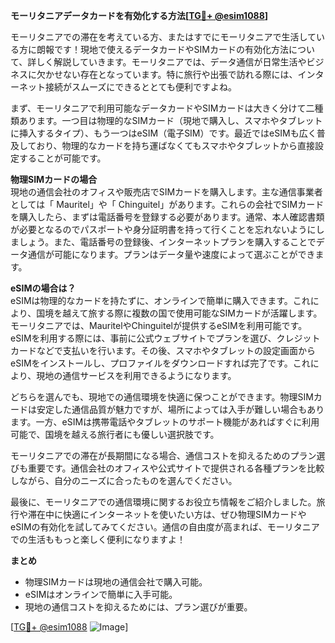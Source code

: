 **モーリタニアデータカードを有効化する方法[[TG💪+ @esim1088](https://t.me/s/esim1088)]**

モーリタニアでの滞在を考えている方、またはすでにモーリタニアで生活している方に朗報です！現地で使えるデータカードやSIMカードの有効化方法について、詳しく解説していきます。モーリタニアでは、データ通信が日常生活やビジネスに欠かせない存在となっています。特に旅行や出張で訪れる際には、インターネット接続がスムーズにできるととても便利ですよね。

まず、モーリタニアで利用可能なデータカードやSIMカードは大きく分けて二種類あります。一つ目は物理的なSIMカード（現地で購入し、スマホやタブレットに挿入するタイプ）、もう一つはeSIM（電子SIM）です。最近ではeSIMも広く普及しており、物理的なカードを持ち運ばなくてもスマホやタブレットから直接設定することが可能です。

**物理SIMカードの場合**  
現地の通信会社のオフィスや販売店でSIMカードを購入します。主な通信事業者としては「 Mauritel」や「 Chinguitel」があります。これらの会社でSIMカードを購入したら、まずは電話番号を登録する必要があります。通常、本人確認書類が必要となるのでパスポートや身分証明書を持って行くことを忘れないようにしましょう。また、電話番号の登録後、インターネットプランを購入することでデータ通信が可能になります。プランはデータ量や速度によって選ぶことができます。

**eSIMの場合は？**  
eSIMは物理的なカードを持たずに、オンラインで簡単に購入できます。これにより、国境を越えて旅する際に複数の国で使用可能なSIMカードが活躍します。モーリタニアでは、MauritelやChinguitelが提供するeSIMを利用可能です。eSIMを利用する際には、事前に公式ウェブサイトでプランを選び、クレジットカードなどで支払いを行います。その後、スマホやタブレットの設定画面からeSIMをインストールし、プロファイルをダウンロードすれば完了です。これにより、現地の通信サービスを利用できるようになります。

どちらを選んでも、現地での通信環境を快適に保つことができます。物理SIMカードは安定した通信品質が魅力ですが、場所によっては入手が難しい場合もあります。一方、eSIMは携帯電話やタブレットのサポート機能があればすぐに利用可能で、国境を越える旅行者にも優しい選択肢です。

モーリタニアでの滞在が長期間になる場合、通信コストを抑えるためのプラン選びも重要です。通信会社のオフィスや公式サイトで提供される各種プランを比較しながら、自分のニーズに合ったものを選んでください。

最後に、モーリタニアでの通信環境に関するお役立ち情報をご紹介しました。旅行や滞在中に快適にインターネットを使いたい方は、ぜひ物理SIMカードやeSIMの有効化を試してみてください。通信の自由度が高まれば、モーリタニアでの生活ももっと楽しく便利になりますよ！

**まとめ**
- 物理SIMカードは現地の通信会社で購入可能。
- eSIMはオンラインで簡単に入手可能。
- 現地の通信コストを抑えるためには、プラン選びが重要。

[[TG💪+ @esim1088](https://t.me/s/esim1088) ![Image](https://i.postimg.cc/Y0z9fWf4/image.png)]